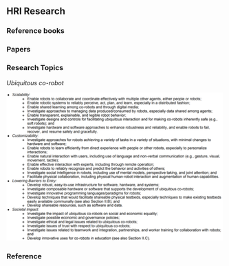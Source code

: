 ## HRI Research

### Reference books


### Papers


### Research Topics

*Ubiquitous co-robot* 

![alt NSF](co-robot.png)

### Reference 
